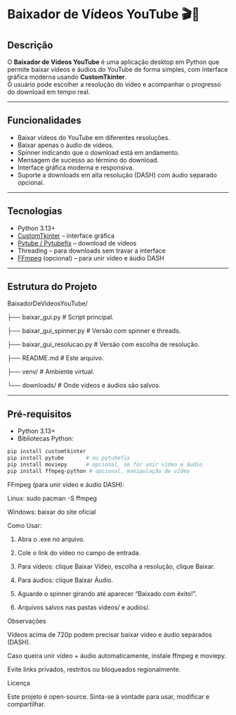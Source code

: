 # Baixador de Vídeos YouTube 🎬🎵

## Descrição
O **Baixador de Vídeos YouTube** é uma aplicação desktop em Python que permite baixar vídeos e áudios do YouTube de forma simples, com interface gráfica moderna usando **CustomTkinter**.  
O usuário pode escolher a resolução do vídeo e acompanhar o progresso do download em tempo real.

---

## Funcionalidades
- Baixar vídeos do YouTube em diferentes resoluções.  
- Baixar apenas o áudio de vídeos.  
- Spinner indicando que o download está em andamento.  
- Mensagem de sucesso ao término do download.  
- Interface gráfica moderna e responsiva.  
- Suporte a downloads em alta resolução (DASH) com áudio separado opcional.  

---

## Tecnologias
- Python 3.13+  
- [CustomTkinter](https://github.com/TomSchimansky/CustomTkinter) – interface gráfica  
- [Pytube / Pytubefix](https://github.com/pytube/pytube) – download de vídeos  
- Threading – para downloads sem travar a interface  
- [FFmpeg](https://ffmpeg.org/) (opcional) – para unir vídeo e áudio DASH  

---

## Estrutura do Projeto

BaixadorDeVideosYouTube/

  ├── baixar_gui.py # Script principal.
 
  ├── baixar_gui_spinner.py # Versão com spinner e threads.
 
  ├── baixar_gui_resolucao.py # Versão com escolha de resolução.
 
  ├── README.md # Este arquivo.
 
  ├── venv/ # Ambiente virtual.
 
  └── downloads/ # Onde vídeos e áudios são salvos.

---

## Pré-requisitos
- Python 3.13+  
- Bibliotecas Python:
```bash
pip install customtkinter
pip install pytube       # ou pytubefix
pip install moviepy      # opcional, se for unir vídeo e áudio
pip install ffmpeg-python # opcional, manipulação de vídeo
```
FFmpeg (para unir vídeo e áudio DASH):

 Linux: sudo pacman -S ffmpeg

 Windows: baixar do site oficial


Como Usar:

1. Abra o .exe no arquivo.

2. Cole o link do vídeo no campo de entrada.

3. Para vídeos: clique Baixar Vídeo, escolha a resolução, clique Baixar.

4. Para áudios: clique Baixar Áudio.

5. Aguarde o spinner girando até aparecer “Baixado com êxito!”.

6. Arquivos salvos nas pastas videos/ e audios/.

Observações

Vídeos acima de 720p podem precisar baixar vídeo e áudio separados (DASH).

Caso queira unir vídeo + áudio automaticamente, instale ffmpeg e moviepy.

Evite links privados, restritos ou bloqueados regionalmente.

Licença

Este projeto é open-source. Sinta-se à vontade para usar, modificar e compartilhar.























 
